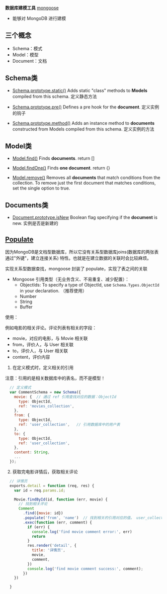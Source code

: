 **数据库建模工具** [mongoose](https://mongoosejs.com/docs/api.htm)
  - 能够对 MongoDB 进行建模


## 三个概念

- Schema：模式
- Model：模型
- Document：文档


## Schema类

  - [Schema.prototype.static()](https://mongoosejs.com/docs/api.html#schema_Schema-static)
  Adds static "class" methods to **Models** compiled from this schema.
  定义静态方法

  - [Schema.prototype.pre()](https://mongoosejs.com/docs/api.html#schema_Schema-pre)
  Defines a pre hook for the **document**.
  定义实例的钩子

  - [Schema.prototype.method()](https://mongoosejs.com/docs/api.html#schema_Schema-method)
  Adds an instance method to **documents** constructed from Models compiled from this schema.
  定义实例的方法


## Model类

  - [Model.find()](https://mongoosejs.com/docs/api.html#model_Model.find)
  Finds **documents**. return []

  - [Model.findOne()](https://mongoosejs.com/docs/api.html#model_Model.findOne)
  Finds **one document**. return {}

  - [Model.remove()](https://mongoosejs.com/docs/api.html#model_Model.remove)
  Removes all **documents** that match conditions from the collection. To remove just the first document that matches conditions, set the single option to true.

## Documents类

  - [Document.prototype.isNew](https://mongoosejs.com/docs/api.html#document_Document-isNew)
  Boolean flag specifying if the **document** is new.
  实例是否是新建的

## [Populate](https://mongoosejs.com/docs/populate.html)

因为MongoDB是文档型数据库，所以它没有关系型数据库joins(数据库的两张表通过"外键"，建立连接关系) 特性。也就是在建立数据的关联时会比较麻烦。

实现关系型数据查找，mongoose 封装了 populate，实现了表之间的关联

* Mongoose 引用类型（无业务含义、不易重复、减少配置）：
  * ObjectIds: To specify a type of ObjectId, use `Schema.Types.ObjectId` in your declaration. （推荐使用）
  * Number
  * String
  * Buffer

使用：

例如电影的相关评论。评论列表有相关的字段：
- movie，对应的电影，与 Movie 相关联
- from，评价人，与 User 相关联
- to，评价人，与 User 相关联
- content，评价内容

1. 在定义模式时，定义相关的引用

注意：引用的是相关数据库中的表名，而不是模型！
```js
  // 定义模式
  var CommentSchema = new Schema({
    movie: {  // 通过 ref 引用查找对应的数据：ObjectId
      type: ObjectId,
      ref: 'movies_collection',
    },
    from: {
      type: ObjectId,
      ref: 'user_collection',   // 引用数据库中的用户表
    },
    to: {
      type: ObjectId,
      ref: 'user_collection',
    },
    content: String,
    ...
  });

```

2. 获取完电影详情后，获取相关评论

```js
  // 详情页
  exports.detail = function (req, res) {
    var id = req.params.id;

    Movie.findById(id, function (err, movie) {
      // 找到相关评论
      Comment
        .find({movie: id})
        .populate('from', 'name')  // 找到相关的引用对应的值。 user_collection表中对应id记录的name
        .exec(function (err, comment) {
          if (err) {
            console.log('find movie comment error:', err)
            return
          }
          res.render('detail', {
            title: '详情页',
            movie,
            comment,
          })
          console.log('find movie comment success:', comment);
        })
    })

  }
```
